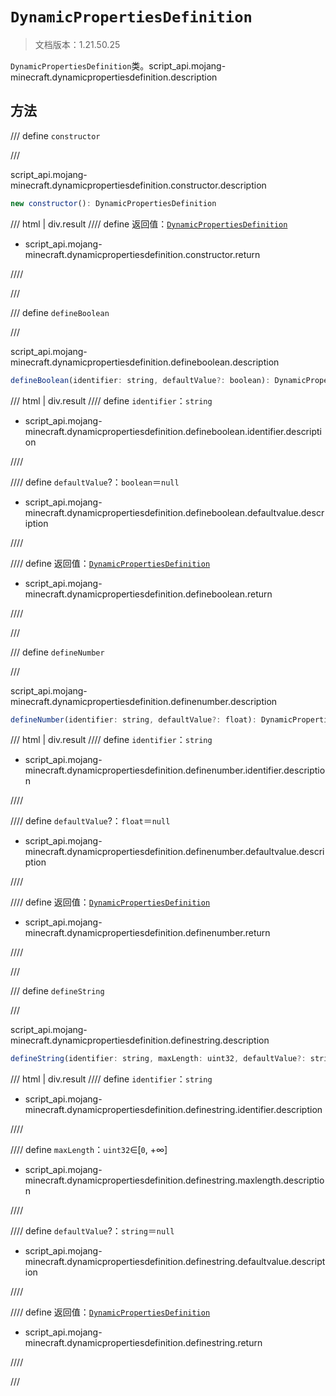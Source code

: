# `DynamicPropertiesDefinition`

> 文档版本：1.21.50.25

`DynamicPropertiesDefinition`类。script_api.mojang-minecraft.dynamicpropertiesdefinition.description

## 方法

/// define
`constructor`


///

script_api.mojang-minecraft.dynamicpropertiesdefinition.constructor.description

```js
new constructor(): DynamicPropertiesDefinition
```

/// html | div.result
//// define
返回值：[`DynamicPropertiesDefinition`](./dynamicpropertiesdefinition.md)

- script_api.mojang-minecraft.dynamicpropertiesdefinition.constructor.return


////

///


/// define
`defineBoolean`


///

script_api.mojang-minecraft.dynamicpropertiesdefinition.defineboolean.description

```js
defineBoolean(identifier: string, defaultValue?: boolean): DynamicPropertiesDefinition
```

/// html | div.result
//// define
`identifier`：`string`

- script_api.mojang-minecraft.dynamicpropertiesdefinition.defineboolean.identifier.description


////

//// define
`defaultValue`?：`boolean`＝`null`

- script_api.mojang-minecraft.dynamicpropertiesdefinition.defineboolean.defaultvalue.description


////

//// define
返回值：[`DynamicPropertiesDefinition`](./dynamicpropertiesdefinition.md)

- script_api.mojang-minecraft.dynamicpropertiesdefinition.defineboolean.return


////

///


/// define
`defineNumber`


///

script_api.mojang-minecraft.dynamicpropertiesdefinition.definenumber.description

```js
defineNumber(identifier: string, defaultValue?: float): DynamicPropertiesDefinition
```

/// html | div.result
//// define
`identifier`：`string`

- script_api.mojang-minecraft.dynamicpropertiesdefinition.definenumber.identifier.description


////

//// define
`defaultValue`?：`float`＝`null`

- script_api.mojang-minecraft.dynamicpropertiesdefinition.definenumber.defaultvalue.description


////

//// define
返回值：[`DynamicPropertiesDefinition`](./dynamicpropertiesdefinition.md)

- script_api.mojang-minecraft.dynamicpropertiesdefinition.definenumber.return


////

///


/// define
`defineString`


///

script_api.mojang-minecraft.dynamicpropertiesdefinition.definestring.description

```js
defineString(identifier: string, maxLength: uint32, defaultValue?: string): DynamicPropertiesDefinition
```

/// html | div.result
//// define
`identifier`：`string`

- script_api.mojang-minecraft.dynamicpropertiesdefinition.definestring.identifier.description


////

//// define
`maxLength`：`uint32`∈[`0`, +∞]

- script_api.mojang-minecraft.dynamicpropertiesdefinition.definestring.maxlength.description


////

//// define
`defaultValue`?：`string`＝`null`

- script_api.mojang-minecraft.dynamicpropertiesdefinition.definestring.defaultvalue.description


////

//// define
返回值：[`DynamicPropertiesDefinition`](./dynamicpropertiesdefinition.md)

- script_api.mojang-minecraft.dynamicpropertiesdefinition.definestring.return


////

///

